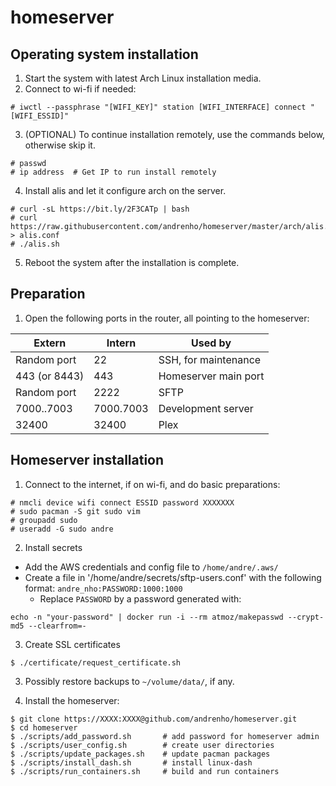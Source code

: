 # homeserver

## Operating system installation

1. Start the system with latest Arch Linux installation media.
2. Connect to wi-fi if needed:

```
# iwctl --passphrase "[WIFI_KEY]" station [WIFI_INTERFACE] connect "[WIFI_ESSID]"
```

3. (OPTIONAL) To continue installation remotely, use the commands below, otherwise skip it.

```
# passwd
# ip address  # Get IP to run install remotely
```

4. Install alis and let it configure arch on the server.

```
# curl -sL https://bit.ly/2F3CATp | bash
# curl https://raw.githubusercontent.com/andrenho/homeserver/master/arch/alis.conf > alis.conf
# ./alis.sh
```

5. Reboot the system after the installation is complete.

## Preparation

1. Open the following ports in the router, all pointing to the homeserver:

| Extern        | Intern      | Used by |
|---------------|-------------|---------|
| Random port   |    22       | SSH, for maintenance |
| 443 (or 8443) |   443       | Homeserver main port |
| Random port   |  2222       | SFTP |
| 7000..7003    |  7000.7003  | Development server |
| 32400         | 32400       | Plex |

## Homeserver installation

1. Connect to the internet, if on wi-fi, and do basic preparations:

```
# nmcli device wifi connect ESSID password XXXXXXX
# sudo pacman -S git sudo vim
# groupadd sudo
# useradd -G sudo andre
```

2. Install secrets
  - Add the AWS credentials and config file to `/home/andre/.aws/`
  - Create a file in '/home/andre/secrets/sftp-users.conf' with the following format: `andre_nho:PASSWORD:1000:1000`
    - Replace `PASSWORD` by a password generated with:
```
echo -n "your-password" | docker run -i --rm atmoz/makepasswd --crypt-md5 --clearfrom=-
```

3. Create SSL certificates
```
$ ./certificate/request_certificate.sh
```

3. Possibly restore backups to `~/volume/data/`, if any.

4. Install the homeserver:

```
$ git clone https://XXXX:XXXX@github.com/andrenho/homeserver.git
$ cd homeserver
$ ./scripts/add_password.sh       # add password for homeserver admin
$ ./scripts/user_config.sh        # create user directories
$ ./scripts/update_packages.sh    # update pacman packages
$ ./scripts/install_dash.sh       # install linux-dash
$ ./scripts/run_containers.sh     # build and run containers
```
